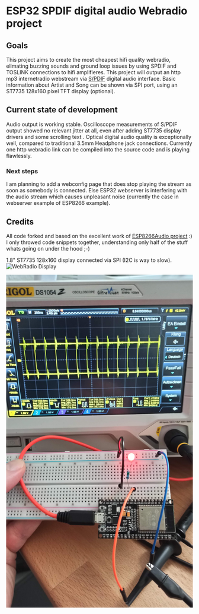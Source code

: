 # ESP32 SPDIF digital audio Webradio project
## Goals
This project aims to create the most cheapest hifi quality webradio, elimating buzzing sounds and ground loop issues by using SPDIF and TOSLINK connections to hifi amplifieres. 
This project will output an http mp3 internetradio webstream via [S/PDIF](https://de.wikipedia.org/wiki/Sony/Philips_Digital_Interface) digital audio interface.
Basic information about Artist and Song can be shown via SPI port, using an ST7735 128x160 pixel TFT display (optional).

## Current state of development
Audio output is working stable. Oscilloscope measurements of S/PDIF output showed no relevant jitter at all, even after adding ST7735 display drivers and some scrolling text  . Optical digital audio quality is exceptionally well, compared to traditional 3.5mm Headphone jack connections. Currently one http webradio link can be compiled into the source code and is playing flawlessly. 
### Next steps
I am planning to add a webconfig page that does stop playing the stream as soon as somebody is connected. Else ESP32 webserver is interfering with the audio stream which causes unpleasant noise (currently the case in webserver example of ESP8266 example).

## Credits
All code forked and based on the excellent work of [ESP8266Audio project](https://github.com/earlephilhower/ESP8266Audio) :) I only throwed code snippets together, understanding only half of the stuff whats going on under the hood ;-)

1.8" ST7735 128x160 display connected via SPI (I2C is way to slow).
![WebRadio Display](https://github.com/Daniel-1276/ESP8266Audio/blob/master/SPDIF_WebRadio.gif)

![WebRadio](https://github.com/Daniel-1276/ESP8266Audio/blob/master/SPDIF_WebRadio.jpg?raw=true)
